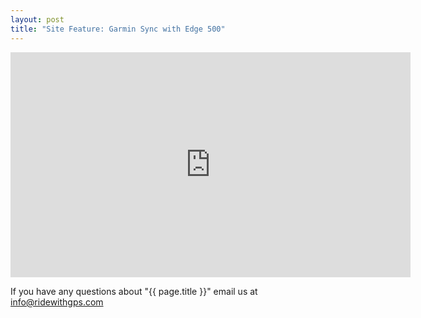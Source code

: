 ```yaml
---
layout: post
title: "Site Feature: Garmin Sync with Edge 500"
---
```


<iframe width="640" height="360" src="http://www.youtube.com/embed/7IMwn3ggD4k" frameborder="0" allowfullscreen></iframe>

If you have any questions about "{{ page.title }}" email us at <a href="mailto:info@ridewithgps.com">info@ridewithgps.com</a>
